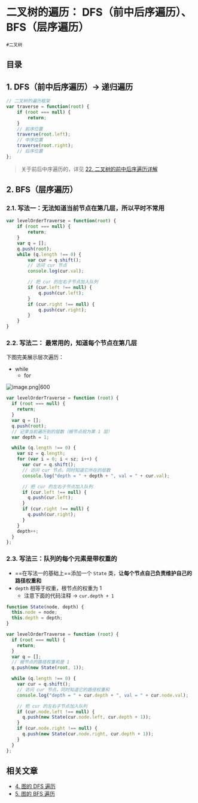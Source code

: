 
# 二叉树的遍历： DFS（前中后序遍历）、BFS（层序遍历）


`#二叉树` 


## 目录
<!-- toc -->
 ## 1. DFS（前中后序遍历）→ 递归遍历 

```javascript hl:6,8,10
// 二叉树的遍历框架
var traverse = function(root) {
    if (root === null) {
        return;
    }
    // 前序位置
    traverse(root.left);
    // 中序位置
    traverse(root.right);
    // 后序位置
};
```

>  关于前后中序遍历的，详见 [22. 二叉树的前中后序遍历详解](/post/X8osHr9V.html)

## 2. BFS（层序遍历）

### 2.1. 写法一：无法知道**当前节点在第几层**，所以平时不常用

```javascript
var levelOrderTraverse = function(root) {
    if (root === null) {
        return;
    }
    var q = [];
    q.push(root);
    while (q.length !== 0) {
        var cur = q.shift();
        // 访问 cur 节点
        console.log(cur.val);

        // 把 cur 的左右子节点加入队列
        if (cur.left !== null) {
            q.push(cur.left);
        }
        if (cur.right !== null) {
            q.push(cur.right);
        }
    }
}
```

### 2.2. 写法二： 最常用的，**知道每个节点在第几层**

下图完美展示层次遍历：
- while
	- for

![image.png|600](https://832-1310531898.cos.ap-beijing.myqcloud.com/e80c234bde21ae68b50486fcd25f1061.png)


```javascript hl:25,12
var levelOrderTraverse = function (root) {
  if (root === null) {
    return;
  }
  var q = [];
  q.push(root);
  // 记录当前遍历到的层数（根节点视为第 1 层）
  var depth = 1;

  while (q.length !== 0) {
    var sz = q.length;
    for (var i = 0; i < sz; i++) {
      var cur = q.shift();
      // 访问 cur 节点，同时知道它所在的层数
      console.log("depth = " + depth + ", val = " + cur.val);

      // 把 cur 的左右子节点加入队列
      if (cur.left !== null) {
        q.push(cur.left);
      }
      if (cur.right !== null) {
        q.push(cur.right);
      }
    }
    depth++;
  }
};

```

### 2.3. 写法三：队列的每个元素是**带权重的**

- ==在写法一的基础上==添加一个 `State` 类，**让每个节点自己负责维护自己的路径权重和**
- `depth` 相等于权重，根节点的权重为 1
	- 注意下面的代码注释 → `cur.depth + 1` 

```javascript hl:21,24
function State(node, depth) {
  this.node = node;
  this.depth = depth;
}

var levelOrderTraverse = function (root) {
  if (root === null) {
    return;
  }
  var q = [];
  // 根节点的路径权重和是 1
  q.push(new State(root, 1));

  while (q.length !== 0) {
    var cur = q.shift();
    // 访问 cur 节点，同时知道它的路径权重和
    console.log("depth = " + cur.depth + ", val = " + cur.node.val);

    // 把 cur 的左右子节点加入队列
    if (cur.node.left !== null) {
      q.push(new State(cur.node.left, cur.depth + 1));
    }
    if (cur.node.right !== null) {
      q.push(new State(cur.node.right, cur.depth + 1));
    }
  }
};

```


## 相关文章

- [4. 图的 DFS 遍历](/post/jMqKUCAf.html)
- [5. 图的 BFS 遍历](/post/y4JlGoPf.html)

